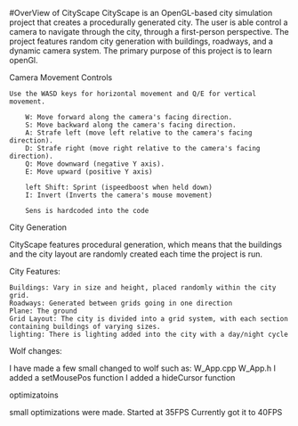 #OverView of CityScape
CityScape is an OpenGL-based city simulation project that creates a procedurally generated city. 
The user is able control a camera to navigate through the city, through a first-person perspective. 
The project features random city generation with buildings, roadways, and a dynamic camera system. 
The primary purpose of this project is to learn openGl.

Camera Movement Controls

    Use the WASD keys for horizontal movement and Q/E for vertical movement.

        W: Move forward along the camera's facing direction.
        S: Move backward along the camera's facing direction.
        A: Strafe left (move left relative to the camera's facing direction).
        D: Strafe right (move right relative to the camera's facing direction).
        Q: Move downward (negative Y axis).
        E: Move upward (positive Y axis)

        left Shift: Sprint (ispeedboost when held down)
        I: Invert (Inverts the camera's mouse movement)

        Sens is hardcoded into the code 

City Generation

CityScape features procedural generation, which means that the buildings and the city layout are randomly created each time the project is run.

City Features:

    Buildings: Vary in size and height, placed randomly within the city grid.
    Roadways: Generated between grids going in one direction
    Plane: The ground
    Grid Layout: The city is divided into a grid system, with each section containing buildings of varying sizes.
    lighting: There is lighting added into the city with a day/night cycle

Wolf changes:

I have made a few small changed to wolf such as:
    W_App.cpp
    W_App.h
    I added a setMousePos function
    I added a hideCursor function

optimizatoins

small optimizations were made.
Started at 35FPS
Currently got it to 40FPS